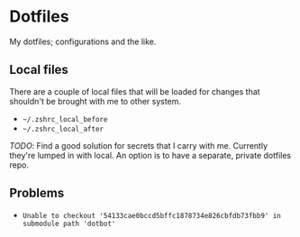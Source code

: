 # Dotfiles

My dotfiles; configurations and the like.

## Local files

There are a couple of local files that will be loaded for changes that shouldn't be brought with me to other system.

- `~/.zshrc_local_before`
- `~/.zshrc_local_after`

_TODO_: Find a good solution for secrets that I carry with me. Currently they're lumped in with local. An option is to have a separate, private dotfiles repo.

## Problems

- `Unable to checkout '54133cae0bccd5bffc1878734e826cbfdb73fbb9' in submodule path 'dotbot'`
